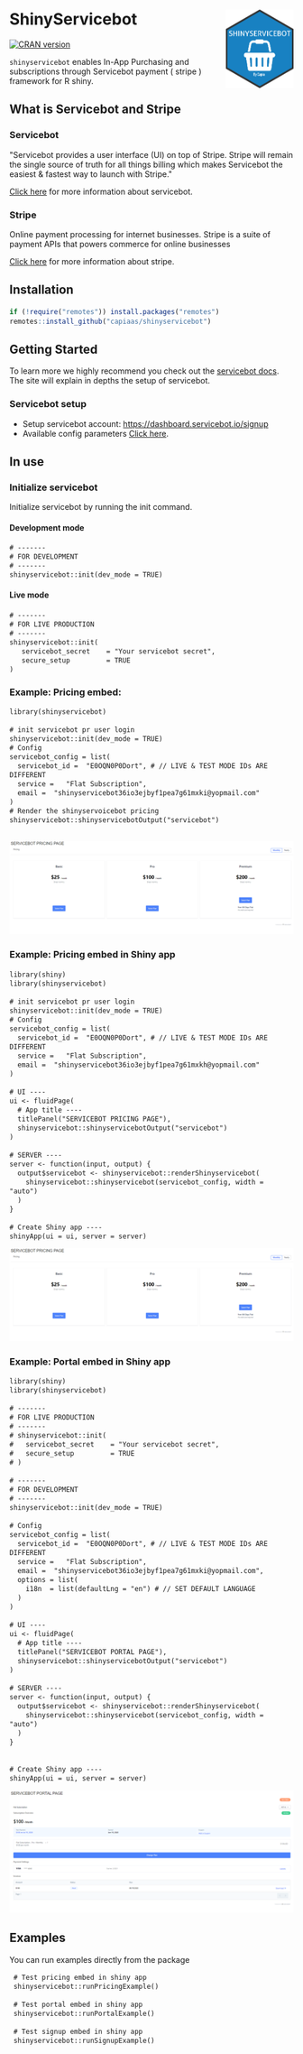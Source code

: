 #  ShinyServicebot <img src="man/figures/logo.png" align="right" width=120 height=139 alt="" />

[![CRAN
version](https://www.r-pkg.org/badges/version/shinyservicebot)](https://cran.r-project.org/package=shinyservicebot)

`shinyservicebot` enables In-App Purchasing and subscriptions through Servicebot payment ( stripe ) framework for R shiny.

## What is Servicebot and Stripe

### Servicebot
"Servicebot provides a user interface (UI) on top of Stripe. Stripe will remain the single source of truth for all things billing which makes Servicebot the easiest & fastest way to launch with Stripe."

[Click here](https://docs.servicebot.io/) for more information about 
servicebot.

### Stripe
Online payment processing for internet businesses. Stripe is a suite of payment APIs that powers commerce for online businesses

[Click here](https://stripe.com) for more information about stripe.


## Installation

```r
if (!require("remotes")) install.packages("remotes")
remotes::install_github("capiaas/shinyservicebot")
```


## Getting Started

To learn more we highly recommend you check out the [servicebot docs](https://docs.servicebot.io/). The site will explain in depths the setup of servicebot.

### Servicebot setup
 - Setup servicebot account: https://dashboard.servicebot.io/signup
 - Available config parameters [Click here](https://docs.servicebot.io/subscription-portal/subscription-management-portal/subscription-management-portal-configuration).

## In use

### Initialize servicebot
Initialize servicebot by running the init command.

#### Development mode
```
# -------
# FOR DEVELOPMENT
# -------
shinyservicebot::init(dev_mode = TRUE)
```

#### Live mode
```
# -------
# FOR LIVE PRODUCTION
# -------
shinyservicebot::init(
   servicebot_secret    = "Your servicebot secret",
   secure_setup         = TRUE
)
```


### Example: Pricing embed:
```
library(shinyservicebot)

# init servicebot pr user login
shinyservicebot::init(dev_mode = TRUE)
# Config
servicebot_config = list(
  servicebot_id =  "E0OQN0P0Dort", # // LIVE & TEST MODE IDs ARE DIFFERENT
  service =   "Flat Subscription",
  email =  "shinyservicebot36io3ejbyf1pea7g61mxki@yopmail.com"
)
# Render the shinyservoicebot pricing
shinyservicebot::shinyservicebotOutput("servicebot")


```
![Pricing page](inst/assets/img/pricing_page.png "fig:")


### Example: Pricing embed in Shiny app
```
library(shiny)
library(shinyservicebot)

# init servicebot pr user login
shinyservicebot::init(dev_mode = TRUE)
# Config
servicebot_config = list(
  servicebot_id =  "E0OQN0P0Dort", # // LIVE & TEST MODE IDs ARE DIFFERENT
  service =   "Flat Subscription",
  email =  "shinyservicebot36io3ejbyf1pea7g61mxkh@yopmail.com"
)

# UI ----
ui <- fluidPage(
  # App title ----
  titlePanel("SERVICEBOT PRICING PAGE"),
  shinyservicebot::shinyservicebotOutput("servicebot")
)

# SERVER ----
server <- function(input, output) {
  output$servicebot <- shinyservicebot::renderShinyservicebot(
    shinyservicebot::shinyservicebot(servicebot_config, width = "auto")
  )
}

# Create Shiny app ----
shinyApp(ui = ui, server = server)
```
![Pricing page](inst/assets/img/pricing_page.png "fig:")


### Example: Portal embed in Shiny app
```
library(shiny)
library(shinyservicebot)

# -------
# FOR LIVE PRODUCTION
# -------
# shinyservicebot::init(
#   servicebot_secret    = "Your servicebot secret",
#   secure_setup         = TRUE
# )

# -------
# FOR DEVELOPMENT
# -------
shinyservicebot::init(dev_mode = TRUE)

# Config
servicebot_config = list(
  servicebot_id =  "E0OQN0P0Dort", # // LIVE & TEST MODE IDs ARE DIFFERENT
  service =   "Flat Subscription",
  email =  "shinyservicebot36io3ejbyf1pea7g61mxki@yopmail.com",
  options = list(
    i18n  = list(defaultLng = "en") # // SET DEFAULT LANGUAGE
  )
)

# UI ----
ui <- fluidPage(
  # App title ----
  titlePanel("SERVICEBOT PORTAL PAGE"),
  shinyservicebot::shinyservicebotOutput("servicebot")
)

# SERVER ----
server <- function(input, output) {
  output$servicebot <- shinyservicebot::renderShinyservicebot(
    shinyservicebot::shinyservicebot(servicebot_config, width = "auto")
  )
}


# Create Shiny app ----
shinyApp(ui = ui, server = server)

```
![Portal page](inst/assets/img/subscription_portal.png "fig:")

## Examples
You can run examples directly from the package

```
 # Test pricing embed in shiny app
 shinyservicebot::runPricingExample()

 # Test portal embed in shiny app
 shinyservicebot::runPortalExample()

 # Test signup embed in shiny app
 shinyservicebot::runSignupExample()
```
